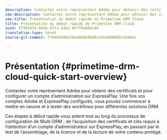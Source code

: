 ```yaml
---
description: Contactez votre représentant Adobe pour obtenir des certificats et pour configurer un compte d’administration sur ExpressPlay. Une fois vos comptes Adobe et ExpressPlay configurés, vous pouvez commencer à mettre en oeuvre et à tester des workflows pour différentes solutions DRM.
seo-description: Contactez votre représentant Adobe pour obtenir des certificats et pour configurer un compte d’administration sur ExpressPlay. Une fois vos comptes Adobe et ExpressPlay configurés, vous pouvez commencer à mettre en oeuvre et à tester des workflows pour différentes solutions DRM.
seo-title: Présentation du début rapide de Primetime DRM Cloud
title: Présentation du début rapide de Primetime DRM Cloud
uuid: 57397454-042b-4f11-a1b2-8e7f6ab041d4
translation-type: tm+mt
source-git-commit: ffb993889a78ee068b9028cb2bd896003c5d4d4c

---
```



# Présentation {#primetime-drm-cloud-quick-start-overview}

Contactez votre représentant Adobe pour obtenir des certificats et pour configurer un compte d’administration sur ExpressPlay. Une fois vos comptes Adobe et ExpressPlay configurés, vous pouvez commencer à mettre en oeuvre et à tester des workflows pour différentes solutions DRM.

Ces étapes à début rapide vous aident tout au long du processus de configuration de Multi-DRM ; de l’acquisition des certificats et clés requis à l’obtention d’un compte d’administrateur sur ExpressPlay, en passant par le test de l’assemblage, de la licence et de la lecture de votre contenu protégé.
